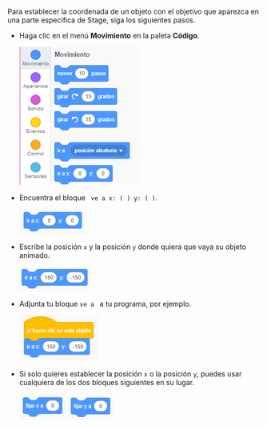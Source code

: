 Para establecer la coordenada de un objeto con el objetivo que aparezca en una parte específica de Stage, siga los siguientes pasos.

- Haga clic en el menú **Movimiento** en la paleta **Código**.
    
    ![menú de movimiento](images/motion-menu.png)

- Encuentra el bloque ` ve a x: ( ) y: ( )`.
    
    ![Ir hacia x y](images/goto.png)

- Escribe la posición `x` y la posición `y` donde quiera que vaya su objeto animado.
    
    ![ir a x y lleno](images/goto_filled.png)

- Adjunta tu bloque `ve a ` a tu programa, por ejemplo.
    
    ![ir a x y adjuntado al bloque](images/use-goto.png)

- Si solo quieres establecer la posición `x` o la posición `y`, puedes usar cualquiera de los dos bloques siguientes en su lugar.
    
    ![establecer x](images/setx.png) ![establecer y](images/sety.png)